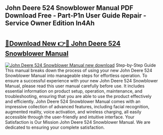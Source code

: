 ## John Deere 524 Snowblower Manual PDF Download Free - Part-P1n User Guide Repair - Service Owner Edition ln4Ah

# <h2><a href="http://bc92016.oget.top/?id=John+Deere+524+Snowblower+Manual">🔗Download New 👉🔴 John Deere 524 Snowblower Manual</a></h2>

[![John Deere 524 Snowblower Manual new download](https://i.imgur.com/5g1atiW.png)](http://bc92016.oget.top/?id=John+Deere+524+Snowblower+Manual)
Step-by-Step Guide This manual breaks down the process of using your new John Deere 524 Snowblower Manual into manageable steps for effortless operation. To ensure a successful experience with your new John Deere 524 Snowblower Manual, please read this user manual carefully before use. It includes essential information on product setup, operation, maintenance, and troubleshooting, ensuring that you are able to use the product effectively and efficiently. John Deere 524 Snowblower Manual comes with an impressive collection of advanced features, including facial recognition, augmented reality, voice activation, and wireless charging, all easily accessible through the user-friendly and intuitive interface. Your Satisfaction is Our Mission John Deere 524 Snowblower Manual. We are dedicated to ensuring your complete satisfaction.
